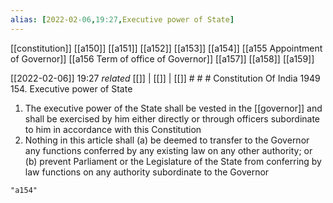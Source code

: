 ```yaml
---
alias: [2022-02-06,19:27,Executive power of State]
---
```

[[constitution]] [[a150]] [[a151]] [[a152]] [[a153]] [[a154]] [[a155 Appointment of Governor]] [[a156 Term of office of Governor]] [[a157]] [[a158]] [[a159]]

[[2022-02-06]] 19:27 _related_ [[]] | [[]] | [[]] # # #
Constitution Of India 1949
154. Executive power of State
1) The executive power of the State shall be vested in the [[governor]] and shall be exercised by him either directly or through officers subordinate to him in accordance with this Constitution
2) Nothing in this article shall
(a) be deemed to transfer to the Governor any functions conferred by any existing law on any other authority; or
(b) prevent Parliament or the Legislature of the State from conferring by law functions on any authority subordinate to the Governor

```query
"a154"
```